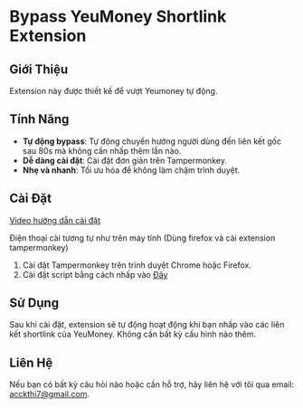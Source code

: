 # Bypass YeuMoney Shortlink Extension

## Giới Thiệu

Extension này được thiết kế để vượt Yeumoney tự động.

## Tính Năng

- **Tự động bypass**: Tự động chuyển hướng người dùng đến liên kết gốc sau 80s mà không cần nhấp thêm lần nào.
- **Dễ dàng cài đặt**: Cài đặt đơn giản trên Tampermonkey.
- **Nhẹ và nhanh**: Tối ưu hóa để không làm chậm trình duyệt.

## Cài Đặt

[Video hướng dẫn cài đặt](https://drive.google.com/drive/folders/1-4ZfZzFrzVh_Nja1gx-3x-kQfMI66lvs?usp=sharing)

Điện thoại cài tương tự như trên máy tính (Dùng firefox và cài extension tampermonkey)

1. Cài đặt Tampermonkey trên trình duyệt Chrome hoặc Firefox.
2. Cài đặt script bằng cách nhấp vào [Đây](https://github.com/thjvjpxz/bypass-yeumoney/raw/main/Bypass-Shortlink-1.0.user.js)

## Sử Dụng

Sau khi cài đặt, extension sẽ tự động hoạt động khi bạn nhấp vào các liên kết shortlink của YeuMoney. Không cần bất kỳ cấu hình nào thêm.

## Liên Hệ

Nếu bạn có bất kỳ câu hỏi nào hoặc cần hỗ trợ, hãy liên hệ với tôi qua email: [acckthi7@gmail.com](mailto:acckthi7@gmail.com).
